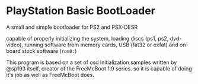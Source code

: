 # PlayStation Basic BootLoader

A small and simple bootloader for PS2 and PSX-DESR

capable of properly initializing the system, loading discs (ps1, ps2, dvd-video), running software from memory cards, USB (fat32 or exfat) and on-board stock software (`rom0:`)

This program is based on a set of osd initialization samples written by @sp193 itself, creator of the FreeMcBoot 1.9 series. so it is capable of doing it's job as well as FreeMcBoot does.

